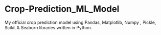 # Crop-Prediction_ML_Model
My official crop prediction model using Pandas, Matplotlib, Numpy , Pickle, Scikit &amp; Seaborn libraries written in Python. 
